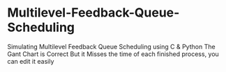 # Multilevel-Feedback-Queue-Scheduling
Simulating Multilevel Feedback Queue Scheduling using C &amp; Python 
The Gant Chart is Correct But it Misses the time of each finished process, you can edit it easily
